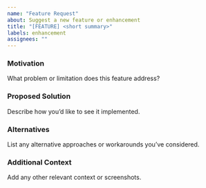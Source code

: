 ```yaml
---
name: "Feature Request"
about: Suggest a new feature or enhancement
title: "[FEATURE] <short summary>"
labels: enhancement
assignees: ""
---
```


### Motivation
What problem or limitation does this feature address?

### Proposed Solution
Describe how you’d like to see it implemented.

### Alternatives
List any alternative approaches or workarounds you’ve considered.

### Additional Context
Add any other relevant context or screenshots.
